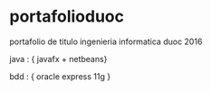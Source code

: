 # portafolioduoc

portafolio de titulo ingenieria informatica duoc 2016

java : { javafx + netbeans}

bdd : { oracle express 11g }

